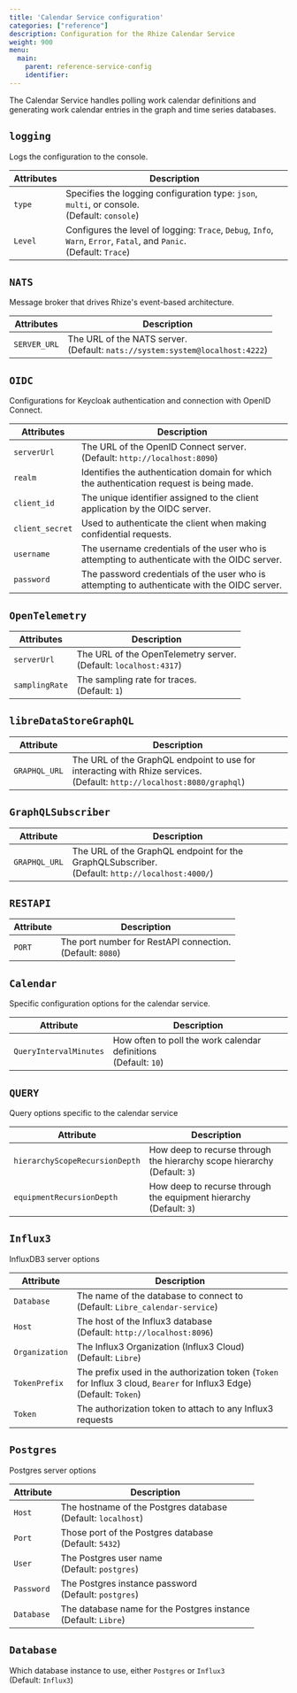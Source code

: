 ```yaml
---
title: 'Calendar Service configuration'
categories: ["reference"]
description: Configuration for the Rhize Calendar Service
weight: 900
menu:
  main:
    parent: reference-service-config
    identifier:
---
```


 The Calendar Service handles polling work calendar definitions and generating work calendar entries in the graph and time series databases.

## `logging`

 Logs the configuration to the console.

| Attributes          | Description                                                                                                                                                                                    |
|---------------------|------------------------------------------------------------------------------------------------------------------------------------------------------------------------------------------------|
| `type`              | Specifies the logging configuration type: `json`, `multi`, or console. <br />(Default: `console`)                                                                                   |                                                                                                                                                 
| `Level`             | Configures the level of logging: `Trace`, `Debug`, `Info`, `Warn`, `Error`, `Fatal`, and `Panic`. <br />(Default: `Trace`)                                                                     |

## `NATS`

 Message broker that drives Rhize's event-based architecture.

| Attributes          | Description                                                                                                                                                                                    |
|---------------------|------------------------------------------------------------------------------------------------------------------------------------------------------------------------------------------------|
| `SERVER_URL`         | The URL of the NATS server. <br />(Default: `nats://system:system@localhost:4222`)                                                              |


## `OIDC`

 Configurations for Keycloak authentication and connection with OpenID Connect.

| Attributes          | Description                                                                                                                                                                                    |
|---------------------|------------------------------------------------------------------------------------------------------------------------------------------------------------------------------------------------|
| `serverUrl`         | The URL of the OpenID Connect server. <br />(Default: `http://localhost:8090`)    |                                                                                                                    
| `realm`             | Identifies the authentication domain for which the authentication request is being made.                                                                              |
| `client_id`         | The unique identifier assigned to the client application by the OIDC server.                                                                                      |
| `client_secret`     | Used to authenticate the client when making confidential requests.                                                                       |
| `username`          | The username credentials of the user who is attempting to authenticate with the OIDC server.                                                           |
| `password`          | The password credentials of the user who is attempting to authenticate with the OIDC server.                                                                         |

## `OpenTelemetry`

| Attributes          | Description                                                                                                                                                                                    |
|---------------------|------------------------------------------------------------------------------------------------------------------------------------------------------------------------------------------------|
| `serverUrl`         | The URL of the OpenTelemetry server. <br />(Default: `localhost:4317`)                                                                                                                         | 
| `samplingRate`      | The sampling rate for traces. <br />(Default: `1`)                                   |

## `libreDataStoreGraphQL`

| Attribute | Description |
|---------------------|------------------------------------------------------------------------------------------------------------------------------------------------------------------------------------------------|
| `GRAPHQL_URL`         | The URL of the GraphQL endpoint to use for interacting with Rhize services. <br />(Default: `http://localhost:8080/graphql`) |

## `GraphQLSubscriber`

| Attribute | Description |
|---------------------|------------------------------------------------------------------------------------------------------------------------------------------------------------------------------------------------|
| `GRAPHQL_URL`         | The URL of the GraphQL endpoint for the GraphQLSubscriber. <br />(Default: `http://localhost:4000/`)|

## `RESTAPI`

| Attribute | Description |
|---------------------|------------------------------------------------------------------------------------------------------------------------------------------------------------------------------------------------|
| `PORT`         | The port number for RestAPI connection.  <br />(Default: `8080`)                                                                                                                                    |

## `Calendar`

Specific configuration options for the calendar service.

| Attribute | Description |
|---------------------|------------------------------------------------------------------------------------------------------------------------------------------------------------------------------------------------|
| `QueryIntervalMinutes`         | How often to poll the work calendar definitions <br />(Default: `10`)|

## `QUERY`

Query options specific to the calendar service

| Attribute | Description |
|---------------------|------------------------------------------------------------------------------------------------------------------------------------------------------------------------------------------------|
| `hierarchyScopeRecursionDepth`         | How deep to recurse through the hierarchy scope hierarchy <br />(Default: `3`)|
| `equipmentRecursionDepth`         | How deep to recurse through the equipment hierarchy <br />(Default: `3`)|

## `Influx3`

InfluxDB3 server options

| Attribute | Description |
|---------------------|------------------------------------------------------------------------------------------------------------------------------------------------------------------------------------------------|
| `Database`         | The name of the database to connect to <br />(Default: `Libre_calendar-service`)|
| `Host`         | The host of the Influx3 database <br />(Default: `http://localhost:8096`)|
| `Organization`         | The Influx3 Organization (Influx3 Cloud) <br />(Default: `Libre`)|
| `TokenPrefix`         | The prefix used in the authorization token (`Token` for Influx 3 cloud, `Bearer` for Influx3 Edge) <br />(Default: `Token`)|
| `Token`         | The authorization token to attach to any Influx3 requests|

## `Postgres`

Postgres server options

| Attribute | Description |
|---------------------|------------------------------------------------------------------------------------------------------------------------------------------------------------------------------------------------|
| `Host`         | The hostname of the Postgres database <br />(Default: `localhost`)|
| `Port`         | Those port of the Postgres database <br />(Default: `5432`)|
| `User`         | The Postgres user name <br />(Default: `postgres`)|
| `Password`         | The Postgres instance password <br />(Default: `postgres`)|
| `Database`         | The database name for the Postgres instance <br />(Default: `Libre`)|

## `Database`

Which database instance to use, either `Postgres` or `Influx3` <br />(Default: `Influx3`)
